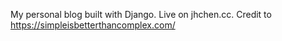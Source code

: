 My personal blog built with Django. Live on jhchen.cc.
Credit to https://simpleisbetterthancomplex.com/
